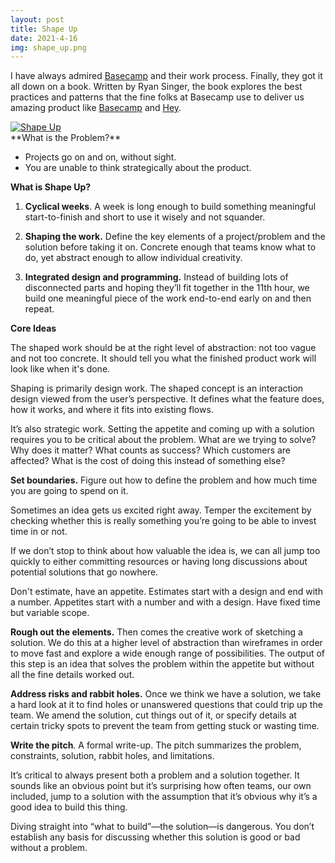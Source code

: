 ```yaml
---
layout: post
title: Shape Up
date: 2021-4-16
img: shape_up.png
---
```


I have always admired [Basecamp](https://basecamp.com/) and their work process. Finally, they got it all down on a book. Written by Ryan Singer, the book explores the best practices and patterns that the fine folks at Basecamp use to deliver us amazing product like [Basecamp](https://basecamp.com/) and [Hey](https://hey.com/). 

<div class="book">
  <a target="_blank" href="{{site.bookshelf}}/{{ page.img }}">
    <img src="{{site.bookshelf}}/{{ page.img }}" alt="Shape Up">
  </a>
</div>
**What is the Problem?**

- Projects go on and on, without sight.
- You are unable to think strategically about the product.

**What is Shape Up?**

1. **Cyclical weeks**. A week is long enough to build something meaningful start-to-finish and short to use it wisely and not squander.

2. **Shaping the work.** Define the key elements of a project/problem and the solution before taking it on. Concrete enough that teams know what to do, yet abstract enough to allow individual creativity.

3. **Integrated design and programming.** Instead of building lots of disconnected parts and hoping they’ll fit together in the 11th hour, we build one meaningful piece of the work end-to-end early on and then repeat.

**Core Ideas**

The shaped work should be at the right level of abstraction: not too vague and not too concrete. It should tell you what the finished product work will look like when it's done.

Shaping is primarily design work. The shaped concept is an interaction design viewed from the user’s perspective. It defines what the feature does, how it works, and where it fits into existing flows.

It’s also strategic work. Setting the appetite and coming up with a solution requires you to be critical about the problem. What are we trying to solve? Why does it matter? What counts as success? Which customers are affected? What is the cost of doing this instead of something else?

**Set boundaries.** Figure out how to define the problem and how much time you are going to spend on it.

Sometimes an idea gets us excited right away. Temper the excitement by checking whether this is really something you’re going to be able to invest time in or not.

If we don’t stop to think about how valuable the idea is, we can all jump too quickly to either committing resources or having long discussions about potential solutions that go nowhere.

Don't estimate, have an appetite. Estimates start with a design and end with a number. Appetites start with a number and with a design. Have fixed time but variable scope.  

**Rough out the elements.** Then comes the creative work of sketching a solution. We do this at a higher level of abstraction than wireframes in order to move fast and explore a wide enough range of possibilities. The output of this step is an idea that solves the problem within the appetite but without all the fine details worked out.

**Address risks and rabbit holes.** Once we think we have a solution, we take a hard look at it to find holes or unanswered questions that could trip up the team. We amend the solution, cut things out of it, or specify details at certain tricky spots to prevent the team from getting stuck or wasting time.

**Write the pitch**. A formal write-up. The pitch summarizes the problem, constraints, solution, rabbit holes, and limitations. 

It’s critical to always present both a problem and a solution together. It sounds like an obvious point but it’s surprising how often teams, our own included, jump to a solution with the assumption that it’s obvious why it’s a good idea to build this thing.

Diving straight into “what to build”—the solution—is dangerous. You don’t establish any basis for discussing whether this solution is good or bad without a problem. 

